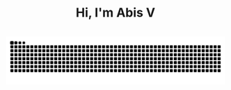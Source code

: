 <h1 align="center">Hi, I'm Abis V</h1>
<!-- <img align="right" alt="Coding" width="400" src="https://www.wallpaperflare.com/skeleton-head-technology-bone-digital-art-human-artwork-wallpaper-tglpj"> -->



# ![Snake animation](/github-grid-snake.svg)
